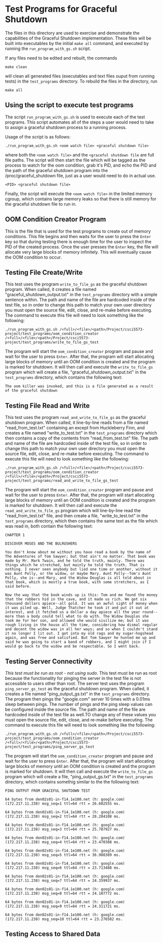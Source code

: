 # Test Programs for Graceful Shutdown
The files in this directory are used to exercise and demonstrate the capabilities of the Graceful Shutdown implementation. These files will be built into executables by the initial ```make all``` command, and executed by running the ```run_program_with_gs.sh``` script.

If any files need to be edited and rebuilt, the commands

```make clean```

will clean all generated files (executables and text files ouput from running tests) in the ```test_programs``` directory. To rebuild the files in the directory, run

```make all```

## Using the script to execute test programs
The script ```run_program_with_gs.sh``` is used to execute each of the test programs. This script automates all of the steps a user would need to take to assign a graceful shutdown process to a running process.

Usage of the script is as follows:

```./run_program_with_gs.sh <oom watch file> <graceful shutdown file>```

where both the ```<oom watch file>``` and the ```<graceful shutdown file``` are full file paths. The script will then start the file which will be tagged as the process to watch for the oom condition, grab it's PID, and echo the PID and the path of the graceful shutdown program into the /proc/graceful_shutdown file, just as a user would need to do in actual use.

```<PID> <graceful shutdown file>```

Finally, the script will execute the ```<oom watch file>``` in the limited memory cgroup, which contains large memory leaks so that there is still memory for the graceful shutdown file to run in.

## OOM Condition Creator Program
This is the file that is used for the test programs to create out of memory conditions. This file begins and then waits for the user to press the ```Enter``` key so that during testing there is enough time for the user to inspect the PID of the created process. Once the user presses the ```Enter``` key, the file will allocate very large blocks of memory infinitely. This will eventually cause the OOM condition to occur.

## Testing File Create/Write
This test uses the program ```write_to_file_gs``` as the graceful shutdown program. When called, it creates a file named "graceful_shutdown_output.txt" in the ```test_programs``` directory with a simple sentence within. The path and name of the file are hardcoded inside of the test file, so in order to change this path to match your own user directory you must open the source file, edit, close, and re-make before executing. The command to execute this file will need to look something like the following:

```./run_program_with_gs.sh /<full>/<file>/<path>/Project/csci5573-project/test_programs/oom_condition_creator /<full>/<file>/<path>/Project/csci5573-project/test_programs/write_to_file_gs_test```

The program will start the ```oom_condition_creator``` program and pause and wait for the user to press ```Enter```. After that, the program will start allocating large blocks of memory until an OOM condition is created and the program is marked for shutdown. It will then call and execute the ```write_to_file_gs``` program which will create a file, "graceful_shutdown_output.txt" in the ```test_programs``` directory, which contains the following text:

```The oom killer was invoked, and this is a file generated as a result of the graceful shutdown```


## Testing File Read and Write
This test uses the program ```read_and_write_to_file_gs``` as the graceful shutdown program. When called, it line-by-line reads from a file named "read_from_test.txt" containing an except from Huckleberry Finn, and creates a file named "write_to_test.txt" in the ```test_programs``` directory which then contains a copy of the contents from "read_from_test.txt" file. The path and name of the file are hardcoded inside of the test file, so in order to change this path to match your own user directory you must open the source file, edit, close, and re-make before executing. The command to execute this file will need to look something like the following:

```./run_program_with_gs.sh /<full>/<file>/<path>/Project/csci5573-project/test_programs/oom_condition_creator /<full>/<file>/<path>/Project/csci5573-project/test_programs/read_and_write_to_file_gs_test```

The program will start the ```oom_condition_creator``` program and pause and wait for the user to press ```Enter```. After that, the program will start allocating large blocks of memory until an OOM condition is created and the program is marked for shutdown. It will then call and execute the ```read_and_write_to_file_gs``` program which will line-by-line read the "read_from_test.txt" file, and then create a file, "write_to_test.txt" in the ```test_programs``` directory, which then contains the same text as the file which was read in, both contain the following text:

```CHAPTER 1```

```DISCOVER MOSES AND THE BULRUSHERS```

```You don't know about me without you have read a book by the name of The Adventures of Tom Sawyer; but that ain't no matter. That book was made by Mr. Mark Twain, and he told the truth, mainly. There was things which he stretched, but mainly he told the truth. That is nothing. I never seen anybody but lied one time or another, without it was Aunt Polly, or the widow, or maybe Mary. Aunt Polly--Tom's Aunt Polly, she is--and Mary, and the Widow Douglas is all told about in that book, which is mostly a true book, with some stretchers, as I said before.```

```Now the way that the book winds up is this: Tom and me found the money that the robbers hid in the cave, and it made us rich. We got six thousand dollars apiece--all gold. It was an awful sight of money when it was piled up. Well, Judge Thatcher he took it and put it out at interest, and it fetched us a dollar a day apiece all the year round--more than a body could tell what to do with. The Widow Douglas she took me for her son, and allowed she would sivilize me; but it was rough living in the house all the time, considering how dismal regular and decent the widow was in all her ways; and so when I couldn't stand it no longer I lit out. I got into my old rags and my sugar-hogshead again, and was free and satisfied. But Tom Sawyer he hunted me up and said he was going to start a band of robbers, and I might join if I would go back to the widow and be respectable. So I went back.```


## Testing Server Connectivity
*This test must be run as root - not using sudo*. This test must be run as root because the functionality for pinging the server in the test file is not accessible to users other than root. The server test uses the program ```ping_server_gs_test``` as the graceful shutdown program. When called, it creates a file named "ping_output_gs.txt" in the ```test_programs``` directory. The program then pings the "google.com" server 10 times with a 0.01ms sleep between pings. The number of pings and the ping sleep values can be configured inside the source file. The path and name of the file are hardcoded inside of the test file as well.TO change any of these values you must open the source file, edit, close, and re-make before executing. The command to execute this file will need to look something like the following:

```./run_program_with_gs.sh /<full>/<file>/<path>/Project/csci5573-project/test_programs/oom_condition_creator /<full>/<file>/<path>/Project/csci5573-project/test_programs/ping_server_gs_test```

The program will start the ```oom_condition_creator``` program and pause and wait for the user to press ```Enter```. After that, the program will start allocating large blocks of memory until an OOM condition is created and the program is marked for shutdown. It will then call and execute the ```write_to_file_gs``` program which will create a file, "ping_output_gs.txt" in the ```test_programs``` directory, which contains somethig similar to the the following text:

```PING OUTPUT FROM GRACEFUL SHUTDOWN TEST```

```64 bytes from den02s01-in-f14.1e100.net (h: google.com) (172.217.11.238) msg_seq=1 ttl=64 rtt = 26.602555 ms.```

```64 bytes from den02s01-in-f14.1e100.net (h: google.com) (172.217.11.238) msg_seq=2 ttl=64 rtt = 28.284108 ms.```

```64 bytes from den02s01-in-f14.1e100.net (h: google.com) (172.217.11.238) msg_seq=3 ttl=64 rtt = 25.787927 ms.```

```64 bytes from den02s01-in-f14.1e100.net (h: google.com) (172.217.11.238) msg_seq=4 ttl=64 rtt = 23.470388 ms.```

```64 bytes from den02s01-in-f14.1e100.net (h: google.com) (172.217.11.238) msg_seq=5 ttl=64 rtt = 36.908389 ms.```

```64 bytes from den02s01-in-f14.1e100.net (h: google.com) (172.217.11.238) msg_seq=6 ttl=64 rtt = 23.713488 ms.```

```64 bytes from den02s01-in-f14.1e100.net (h: google.com) (172.217.11.238) msg_seq=7 ttl=64 rtt = 24.359937 ms.```

```64 bytes from den02s01-in-f14.1e100.net (h: google.com) (172.217.11.238) msg_seq=8 ttl=64 rtt = 24.107772 ms.```

```64 bytes from den02s01-in-f14.1e100.net (h: google.com) (172.217.11.238) msg_seq=9 ttl=64 rtt = 24.311721 ms.```

```64 bytes from den02s01-in-f14.1e100.net (h: google.com) (172.217.11.238) msg_seq=10 ttl=64 rtt = 23.276582 ms.```


## Testing Access to Shared Data
